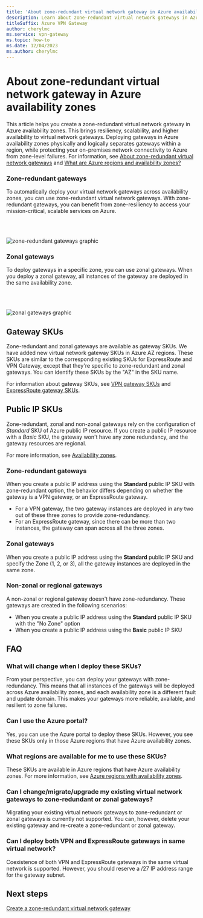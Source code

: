 ```yaml
---
title: 'About zone-redundant virtual network gateway in Azure availability zones'
description: Learn about zone-redundant virtual network gateways in Azure availability zones.
titleSuffix: Azure VPN Gateway
author: cherylmc
ms.service: vpn-gateway
ms.topic: how-to
ms.date: 12/04/2023
ms.author: cherylmc 
---
```

# About zone-redundant virtual network gateway in Azure availability zones

This article helps you create a zone-redundant virtual network gateway in Azure availability zones. This brings resiliency, scalability, and higher availability to virtual network gateways. Deploying gateways in Azure availability zones physically and logically separates gateways within a region, while protecting your on-premises network connectivity to Azure from zone-level failures. For information, see  [About zone-redundant virtual network gateways](about-zone-redundant-vnet-gateways.md) and [What are Azure regions and availability zones?](../availability-zones/az-overview.md)

### <a name="zrgw"></a>Zone-redundant gateways

To automatically deploy your virtual network gateways across availability zones, you can use zone-redundant virtual network gateways. With zone-redundant gateways, you can benefit from zone-resiliency to access your mission-critical, scalable services on Azure.

<br>
<br>

![zone-redundant gateways graphic](./media/create-zone-redundant-vnet-gateway/zonered.png)

### <a name="zgw"></a>Zonal gateways

To deploy gateways in a specific zone, you can use zonal gateways. When you deploy a zonal gateway, all instances of the gateway are deployed in the same availability zone.

<br>
<br>

![zonal gateways graphic](./media/create-zone-redundant-vnet-gateway/zonal.png)

## <a name="gwskus"></a>Gateway SKUs

Zone-redundant and zonal gateways are available as gateway SKUs. We have added new virtual network gateway SKUs in Azure AZ regions. These SKUs are similar to the corresponding existing SKUs for ExpressRoute and VPN Gateway, except that they're specific to zone-redundant and zonal gateways. You can identify these SKUs by the "AZ" in the SKU name.

For information about gateway SKUs, see [VPN gateway SKUs](vpn-gateway-about-vpngateways.md#gwsku) and [ExpressRoute gateway SKUs](../expressroute/expressroute-about-virtual-network-gateways.md#gwsku).

## <a name="pipskus"></a>Public IP SKUs

Zone-redundant, zonal and non-zonal gateways rely on the configuration of *Standard* SKU of Azure public IP resource. If you create a public IP resource with a *Basic* SKU, the gateway won't have any zone redundancy, and the gateway resources are regional.

For more information, see [Availability zones](../virtual-network/ip-services/public-ip-addresses.md#availability-zone).

### <a name="pipzrg"></a>Zone-redundant gateways

When you create a public IP address using the **Standard** public IP SKU with zone-redundant option, the behavior differs depending on whether the gateway is a VPN gateway, or an ExpressRoute gateway.

* For a VPN gateway, the two gateway instances are deployed in any two out of these three zones to provide zone-redundancy.
* For an ExpressRoute gateway, since there can be more than two instances, the gateway can span across all the three zones.

### <a name="pipzg"></a>Zonal gateways

When you create a public IP address using the **Standard** public IP SKU and specify the Zone (1, 2, or 3), all the gateway instances are deployed in the same zone.

### <a name="piprg"></a>Non-zonal or regional gateways

A non-zonal or regional gateway doesn't have zone-redundancy. These gateways are created in the following scenarios:

* When you create a public IP address using the **Standard** public IP SKU with the "No Zone" option
* When you create a public IP address using the **Basic** public IP SKU

## <a name="faq"></a>FAQ

### What will change when I deploy these SKUs?

From your perspective, you can deploy your gateways with zone-redundancy. This means that all instances of the gateways will be deployed across Azure availability zones, and each availability zone is a different fault and update domain. This makes your gateways more reliable, available, and resilient to zone failures.

### Can I use the Azure portal?

Yes, you can use the Azure portal to deploy these SKUs. However, you see these SKUs only in those Azure regions that have Azure availability zones.

### What regions are available for me to use these SKUs?

These SKUs are available in Azure regions that have Azure availability zones. For more information, see [Azure regions with availability zones](../availability-zones/az-region.md#azure-regions-with-availability-zones).

### Can I change/migrate/upgrade my existing virtual network gateways to zone-redundant or zonal gateways?

Migrating your existing virtual network gateways to zone-redundant or zonal gateways is currently not supported. You can, however, delete your existing gateway and re-create a zone-redundant or zonal gateway.

### Can I deploy both VPN and ExpressRoute gateways in same virtual network?

Coexistence of both VPN and ExpressRoute gateways in the same virtual network is supported. However, you should reserve a /27 IP address range for the gateway subnet.

## Next steps

[Create a zone-redundant virtual network gateway](create-zone-redundant-vnet-gateway.md)

